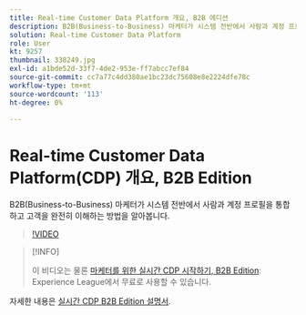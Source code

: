 ```yaml
---
title: Real-time Customer Data Platform 개요, B2B 에디션
description: B2B(Business-to-Business) 마케터가 시스템 전반에서 사람과 계정 프로필을 통합하고 고객을 완전히 이해하는 방법을 알아봅니다.
solution: Real-time Customer Data Platform
role: User
kt: 9257
thumbnail: 338249.jpg
exl-id: a1bde52d-33f7-4de2-953e-ff7abcc7ef84
source-git-commit: cc7a77c4dd380ae1bc23dc75608e8e2224dfe78c
workflow-type: tm+mt
source-wordcount: '113'
ht-degree: 0%

---
```


# Real-time Customer Data Platform(CDP) 개요, B2B Edition

B2B(Business-to-Business) 마케터가 시스템 전반에서 사람과 계정 프로필을 통합하고 고객을 완전히 이해하는 방법을 알아봅니다.

>[!VIDEO](https://video.tv.adobe.com/v/338249?quality=12&learn=on)

>[!INFO]
>
> 이 비디오는 물론 [마케터를 위한 실시간 CDP 시작하기, B2B Edition](https://experienceleague.adobe.com/?recommended=ExperiencePlatform-U-1-2021.rtcdp.b2b): Experience League에서 무료로 사용할 수 있습니다.

자세한 내용은 [실시간 CDP B2B Edition 설명서](https://experienceleague.adobe.com/docs/experience-platform/rtcdp/b2b-overview.html).
